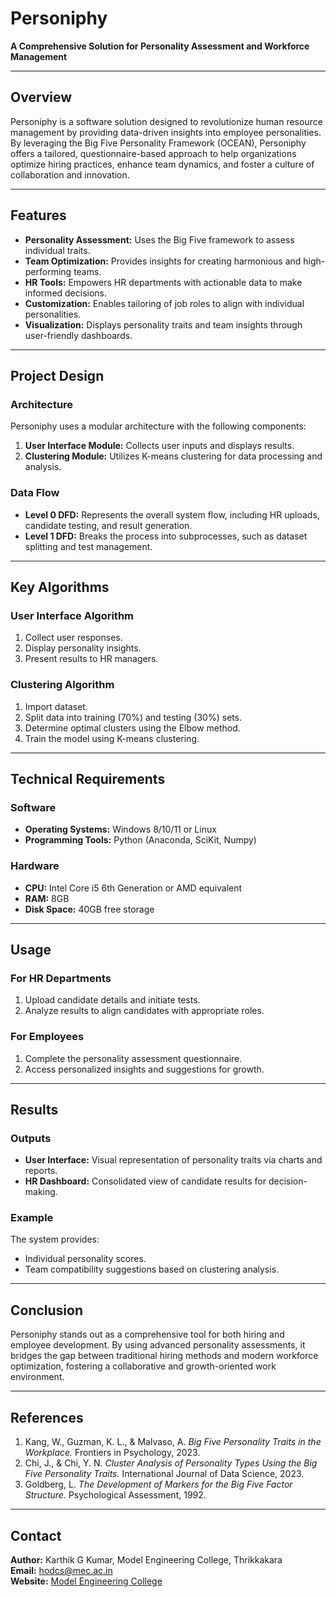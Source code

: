 # Personiphy

**A Comprehensive Solution for Personality Assessment and Workforce Management**

---

## Overview
Personiphy is a software solution designed to revolutionize human resource management by providing data-driven insights into employee personalities. By leveraging the Big Five Personality Framework (OCEAN), Personiphy offers a tailored, questionnaire-based approach to help organizations optimize hiring practices, enhance team dynamics, and foster a culture of collaboration and innovation.

---

## Features

- **Personality Assessment:** Uses the Big Five framework to assess individual traits.
- **Team Optimization:** Provides insights for creating harmonious and high-performing teams.
- **HR Tools:** Empowers HR departments with actionable data to make informed decisions.
- **Customization:** Enables tailoring of job roles to align with individual personalities.
- **Visualization:** Displays personality traits and team insights through user-friendly dashboards.

---

## Project Design

### Architecture
Personiphy uses a modular architecture with the following components:
1. **User Interface Module:** Collects user inputs and displays results.
2. **Clustering Module:** Utilizes K-means clustering for data processing and analysis.

### Data Flow
- **Level 0 DFD:** Represents the overall system flow, including HR uploads, candidate testing, and result generation.
- **Level 1 DFD:** Breaks the process into subprocesses, such as dataset splitting and test management.

---

## Key Algorithms

### User Interface Algorithm
1. Collect user responses.
2. Display personality insights.
3. Present results to HR managers.

### Clustering Algorithm
1. Import dataset.
2. Split data into training (70%) and testing (30%) sets.
3. Determine optimal clusters using the Elbow method.
4. Train the model using K-means clustering.

---

## Technical Requirements

### Software
- **Operating Systems:** Windows 8/10/11 or Linux
- **Programming Tools:** Python (Anaconda, SciKit, Numpy)

### Hardware
- **CPU:** Intel Core i5 6th Generation or AMD equivalent
- **RAM:** 8GB
- **Disk Space:** 40GB free storage

---

## Usage

### For HR Departments
1. Upload candidate details and initiate tests.
2. Analyze results to align candidates with appropriate roles.

### For Employees
1. Complete the personality assessment questionnaire.
2. Access personalized insights and suggestions for growth.

---

## Results

### Outputs
- **User Interface:** Visual representation of personality traits via charts and reports.
- **HR Dashboard:** Consolidated view of candidate results for decision-making.

### Example
The system provides:
- Individual personality scores.
- Team compatibility suggestions based on clustering analysis.

---

## Conclusion
Personiphy stands out as a comprehensive tool for both hiring and employee development. By using advanced personality assessments, it bridges the gap between traditional hiring methods and modern workforce optimization, fostering a collaborative and growth-oriented work environment.

---

## References
1. Kang, W., Guzman, K. L., & Malvaso, A. *Big Five Personality Traits in the Workplace.* Frontiers in Psychology, 2023.
2. Chi, J., & Chi, Y. N. *Cluster Analysis of Personality Types Using the Big Five Personality Traits.* International Journal of Data Science, 2023.
3. Goldberg, L. *The Development of Markers for the Big Five Factor Structure.* Psychological Assessment, 1992.

---

## Contact
**Author:** Karthik G Kumar, Model Engineering College, Thrikkakara  
**Email:** hodcs@mec.ac.in  
**Website:** [Model Engineering College](http://www.mec.ac.in)

